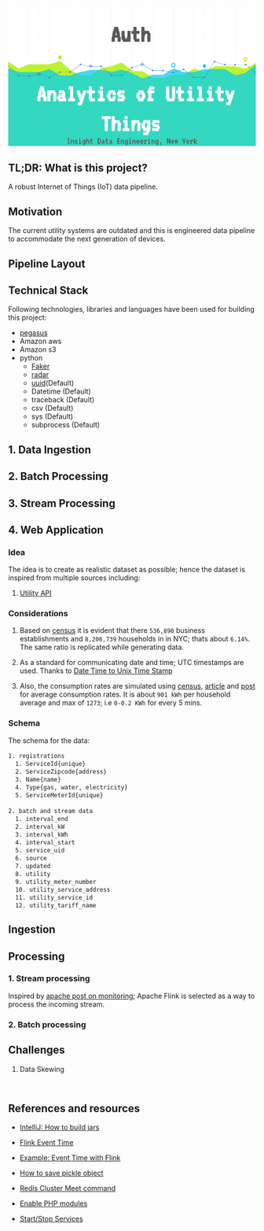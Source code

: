 ![cover](misc/images/cover.png)

## TL;DR: What is this project?

A robust Internet of Things (IoT) data pipeline.

## Motivation

The current utility systems are outdated and this is engineered data pipeline to accommodate the next generation of devices.

## Pipeline Layout

## Technical Stack

Following technologies, libraries and languages have been used for building this project:

* [pegasus](https://github.com/InsightDataScience/pegasus)
* Amazon aws
* Amazon s3
* python
  * [Faker](https://faker.readthedocs.io/en/latest/index.html)
  * [radar](https://pypi.python.org/pypi/radar)
  * [uuid](http://stackoverflow.com/a/1210469/4085019)(Default)
  * Datetime (Default)
  * traceback (Default)
  * csv (Default)
  * sys (Default)
  * subprocess (Default)


## 1. Data Ingestion

## 2. Batch Processing

## 3. Stream Processing

## 4. Web Application

### Idea

The idea is to create as realistic dataset as possible; hence the dataset is inspired from multiple sources including:

1. [Utility API](https://utilityapi.com/docs#data-formats)

### Considerations

1. Based on [census](http://www.census.gov/quickfacts/table/PST045216/36) it is evident that there `536,890` business establishments and `8,206,739` households in in NYC; thats about `6.14%`. The same ratio is replicated while generating data.

1. As a standard for communicating date and time; UTC timestamps are used. Thanks to [Date Time to Unix Time Stamp](http://stackoverflow.com/a/35106099/4085019)

1. Also, the consumption rates are simulated using [census](https://www.eia.gov/tools/faqs/faq.cfm?id=97&t=3), [article](https://www.electricchoice.com/blog/electricity-on-average-do-homes/) and [post](https://www.makeitcheaper.com/business-energy/average-energy-usage-for-businesses.aspx) for average consumption rates. It is about `901 kWh` per household average and max of `1273`; i.e `0-0.2 KWh` for every 5 mins.

### Schema

The schema for the data:

```
1. registrations
  1. ServiceId{unique}
  2. ServiceZipcode{address}
  3. Name{name}
  4. Type{gas, water, electricity}
  5. ServiceMeterId{unique}

2. batch and stream data
  1. interval_end
  2. interval_kW
  3. interval_kWh
  4. interval_start
  5. service_uid
  6. source
  7. updated
  8. utility
  9. utility_meter_number
  10. utility_service_address
  11. utility_service_id
  12. utility_tariff_name

```

## Ingestion

## Processing

### 1. Stream processing
Inspired by [apache post on monitoring](https://flink.apache.org/news/2016/04/06/cep-monitoring.html); Apache Flink is selected as a way to process the incoming stream.

### 2. Batch processing

## Challenges

1. Data Skewing

<pre>

</pre>

## References and resources

* [IntelliJ: How to build jars](http://stackoverflow.com/questions/1082580/how-to-build-jars-from-intellij-properly)

* [Flink Event Time](https://ci.apache.org/projects/flink/flink-docs-release-1.2/dev/event_time.html)

* [Example: Event Time with Flink](https://github.com/sameeraxiomine/flinkinaction/blob/acbc29ff20378af75b8e1effb0abc678e1ebb049/flinkinactionjava/src/main/java/com/manning/fia/c05/TumblingEventTimeUsingAscendingWM.java)

* [How to save pickle object](http://stackoverflow.com/questions/11218477/how-can-i-use-pickle-to-save-a-dict)

* [Redis Cluster Meet command](https://www.javacodegeeks.com/2015/09/redis-clustering.html)

* [Enable PHP modules](http://stackoverflow.com/questions/24351260/how-to-check-which-php-extensions-have-been-enabled-disabled-in-ubuntu-linux-12)

* [Start/Stop Services](http://askubuntu.com/questions/407075/how-to-read-service-status-all-results)
